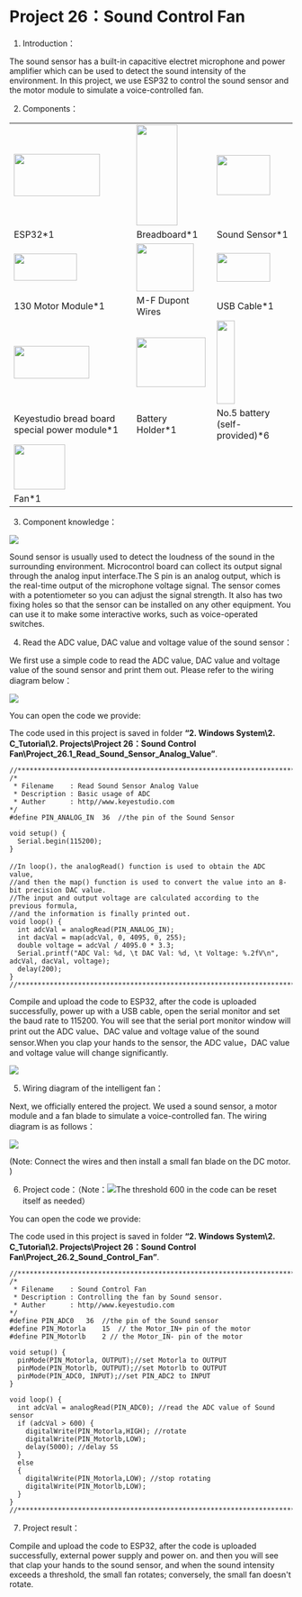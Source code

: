 # Project 26：Sound Control Fan

1. Introduction：

The sound sensor has a built-in capacitive electret microphone and power
amplifier which can be used to detect the sound intensity of the
environment. In this project, we use ESP32 to control the sound sensor
and the motor module to simulate a voice-controlled fan.

2. Components：

<table>
<tbody>
<tr class="odd">
<td><img src="https://raw.githubusercontent.com/keyestudio/KS5010-KS5010F-Keyestudio-ESP32-Learning-Kit-Ultimate-Edition-Arduino/master/media/56053f7126905c6def63919c661d5c0a.jpeg" style="width:1.59722in;height:0.77986in" /></td>
<td><img src="https://raw.githubusercontent.com/keyestudio/KS5010-KS5010F-Keyestudio-ESP32-Learning-Kit-Ultimate-Edition-Arduino/master/media/e380dd26e4825be9a768973802a55fe6.png" style="width:0.75972in;height:1.8625in" /></td>
<td><img src="https://raw.githubusercontent.com/keyestudio/KS5010-KS5010F-Keyestudio-ESP32-Learning-Kit-Ultimate-Edition-Arduino/master/media/43cc1e416eff4d721c840abb6ab94c72.png" style="width:0.9875in;height:0.7375in" /></td>
</tr>
<tr class="even">
<td>ESP32*1</td>
<td>Breadboard*1</td>
<td>Sound Sensor*1</td>
</tr>
<tr class="odd">
<td><img src="https://raw.githubusercontent.com/keyestudio/KS5010-KS5010F-Keyestudio-ESP32-Learning-Kit-Ultimate-Edition-Arduino/master/media/4dc1472ab8d2cf85fd7518646e10d0ee.png" style="width:1.16944in;height:0.5in" /></td>
<td><img src="https://raw.githubusercontent.com/keyestudio/KS5010-KS5010F-Keyestudio-ESP32-Learning-Kit-Ultimate-Edition-Arduino/master/media/e9b89f352e8b03fd1d367f23dd0bddae.png" style="width:1.0625in;height:0.88681in" /></td>
<td><img src="https://raw.githubusercontent.com/keyestudio/KS5010-KS5010F-Keyestudio-ESP32-Learning-Kit-Ultimate-Edition-Arduino/master/media/7dcbd02995be3c142b2f97df7f7c03ce.png" style="width:0.99028in;height:0.52986in" /></td>
</tr>
<tr class="even">
<td>130 Motor Module*1</td>
<td>M-F Dupont Wires</td>
<td>USB Cable*1</td>
</tr>
<tr class="odd">
<td><img src="https://raw.githubusercontent.com/keyestudio/KS5010-KS5010F-Keyestudio-ESP32-Learning-Kit-Ultimate-Edition-Arduino/master/media/e07904c75497330fe5abe3b5c21d4d02.png" style="width:1.39653in;height:0.60278in" /></td>
<td><img src="https://raw.githubusercontent.com/keyestudio/KS5010-KS5010F-Keyestudio-ESP32-Learning-Kit-Ultimate-Edition-Arduino/master/media/7d1024775eaf4d275ea7f3253ae2257c.jpeg" style="width:1.27778in;height:0.92222in" /></td>
<td><img src="https://raw.githubusercontent.com/keyestudio/KS5010-KS5010F-Keyestudio-ESP32-Learning-Kit-Ultimate-Edition-Arduino/master/media/a815c48437199c6ab79d74cd2d583de0.png" style="width:0.33472in;height:1.54236in" /></td>
</tr>
<tr class="even">
<td>Keyestudio bread board special power module*1</td>
<td>Battery Holder*1</td>
<td>No.5 battery (self-provided)*6</td>
</tr>
<tr class="odd">
<td><img src="https://raw.githubusercontent.com/keyestudio/KS5010-KS5010F-Keyestudio-ESP32-Learning-Kit-Ultimate-Edition-Arduino/master/media/009965e315276ecf1144c22c54a93fd9.png" style="width:0.94375in;height:0.82986in" /></td>
<td></td>
<td></td>
</tr>
<tr class="even">
<td>Fan*1</td>
<td></td>
<td></td>
</tr>
</tbody>
</table>

3. Component knowledge：

![](/media/9271d5f7a7647d7a3c959e6c7b837b5b.png)

Sound sensor is usually used to detect the loudness of the sound in the
surrounding environment. Microcontrol board can collect its output
signal through the analog input interface.The S pin is an analog output,
which is the real-time output of the microphone voltage signal. The
sensor comes with a potentiometer so you can adjust the signal strength.
It also has two fixing holes so that the sensor can be installed on any
other equipment. You can use it to make some interactive works, such as
voice-operated switches.

4. Read the ADC value, DAC value and voltage value of the sound sensor：

We first use a simple code to read the ADC value, DAC value and voltage
value of the sound sensor and print them out. Please refer to the wiring
diagram below：

![](/media/87fb44c475d1f53aa5905cebfed55ea2.png)

You can open the code we provide:

The code used in this project is saved in folder **“2. Windows
System\\2. C\_Tutorial\\2. Projects\\Project 26：Sound Control
Fan\\Project\_26.1\_Read\_Sound\_Sensor\_Analog\_Value”**.

    //**********************************************************************************
    /*  
     * Filename    : Read Sound Sensor Analog Value
     * Description : Basic usage of ADC
     * Auther      : http//www.keyestudio.com
    */
    #define PIN_ANALOG_IN  36  //the pin of the Sound Sensor
    
    void setup() {
      Serial.begin(115200);
    }
    
    //In loop()，the analogRead() function is used to obtain the ADC value, 
    //and then the map() function is used to convert the value into an 8-bit precision DAC value. 
    //The input and output voltage are calculated according to the previous formula, 
    //and the information is finally printed out.
    void loop() {
      int adcVal = analogRead(PIN_ANALOG_IN);
      int dacVal = map(adcVal, 0, 4095, 0, 255);
      double voltage = adcVal / 4095.0 * 3.3;
      Serial.printf("ADC Val: %d, \t DAC Val: %d, \t Voltage: %.2fV\n", adcVal, dacVal, voltage);
      delay(200);
    }
    //**********************************************************************************


Compile and upload the code to ESP32, after the code is uploaded
successfully, power up with a USB cable, open the serial monitor and set
the baud rate to 115200. You will see that the serial port monitor
window will print out the ADC value、DAC value and voltage value of the
sound sensor.When you clap your hands to the sensor, the ADC value，DAC
value and voltage value will change significantly.

![](/media/823f33b45e3ff5557d9d4a2da3a78875.png)

5. Wiring diagram of the intelligent fan：

Next, we officially entered the project. We used a sound sensor, a motor
module and a fan blade to simulate a voice-controlled fan. The wiring
diagram is as follows：

![](/media/5a08d512265e03c997bf81a9e2bfecbb.png)

(Note: Connect the wires and then install a small fan blade on the DC
motor. )

6. Project code：（Note：![](/media/c20911df19d11290cf099072fe250029.png)The threshold 600 in
the code can be reset itself as needed）

You can open the code we provide:

The code used in this project is saved in folder **“2. Windows
System\\2. C\_Tutorial\\2. Projects\\Project 26：Sound Control
Fan\\Project\_26.2\_Sound\_Control\_Fan”**.

    //**********************************************************************************
    /*  
     * Filename    : Sound Control Fan
     * Description : Controlling the fan by Sound sensor.
     * Auther      : http//www.keyestudio.com
    */
    #define PIN_ADC0   36  //the pin of the Sound sensor
    #define PIN_Motorla    15  // the Motor_IN+ pin of the motor
    #define PIN_Motorlb    2 // the Motor_IN- pin of the motor
    
    void setup() {
      pinMode(PIN_Motorla, OUTPUT);//set Motorla to OUTPUT
      pinMode(PIN_Motorlb, OUTPUT);//set Motorlb to OUTPUT
      pinMode(PIN_ADC0, INPUT);//set PIN_ADC2 to INPUT
    }
    
    void loop() {
      int adcVal = analogRead(PIN_ADC0); //read the ADC value of Sound sensor
      if (adcVal > 600) {
        digitalWrite(PIN_Motorla,HIGH); //rotate
        digitalWrite(PIN_Motorlb,LOW);
        delay(5000); //delay 5S
      }
      else
      {
        digitalWrite(PIN_Motorla,LOW); //stop rotating
        digitalWrite(PIN_Motorlb,LOW); 
      }
    }
    //**********************************************************************************


7. Project result：

Compile and upload the code to ESP32, after the code is uploaded
successfully, external power supply and power on. and then you will see
that clap your hands to the sound sensor, and when the sound intensity
exceeds a threshold, the small fan rotates; conversely, the small fan
doesn't rotate.
